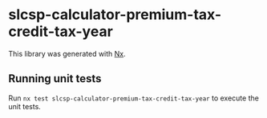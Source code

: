 # slcsp-calculator-premium-tax-credit-tax-year

This library was generated with [Nx](https://nx.dev).

## Running unit tests

Run `nx test slcsp-calculator-premium-tax-credit-tax-year` to execute the unit tests.
